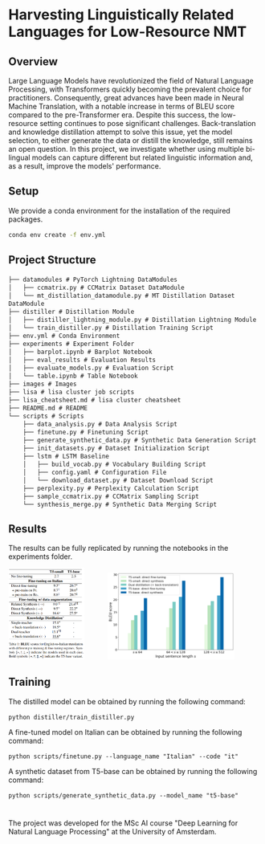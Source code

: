 # Harvesting Linguistically Related Languages for Low-Resource NMT

## Overview
Large Language Models have revolutionized the field of Natural Language Processing, with Transformers quickly becoming the prevalent choice for practitioners. Consequently, great advances have been made in Neural Machine Translation, with a notable increase in terms of BLEU score compared to the pre-Transformer era. Despite this success, the low-resource setting continues to pose significant challenges. Back-translation and knowledge distillation attempt to solve this issue, yet the model selection, to either generate the data or distill the knowledge, still remains an open question. In this project, we investigate whether using multiple bi-lingual models can capture different but related linguistic information and, as a result, improve the models' performance.

## Setup
We provide a conda environment for the installation of the required packages.
```bash
conda env create -f env.yml
```

## Project Structure
```
├── datamodules # PyTorch Lightning DataModules
│   ├── ccmatrix.py # CCMatrix Dataset DataModule
│   └── mt_distillation_datamodule.py # MT Distillation Dataset DataModule
├── distiller # Distillation Module
│   ├── distiller_lightning_module.py # Distillation Lightning Module
│   └── train_distiller.py # Distillation Training Script
├── env.yml # Conda Environment
├── experiments # Experiment Folder
│   ├── barplot.ipynb # Barplot Notebook
│   ├── eval_results # Evaluation Results
│   ├── evaluate_models.py # Evaluation Script
│   └── table.ipynb # Table Notebook
├── images # Images
├── lisa # lisa cluster job scripts
├── lisa_cheatsheet.md # lisa cluster cheatsheet
├── README.md # README
└── scripts # Scripts
    ├── data_analysis.py # Data Analysis Script
    ├── finetune.py # Finetuning Script
    ├── generate_synthetic_data.py # Synthetic Data Generation Script
    ├── init_datasets.py # Dataset Initialization Script
    ├── lstm # LSTM Baseline
    │   ├── build_vocab.py # Vocabulary Building Script
    │   ├── config.yaml # Configuration File
    │   └── download_dataset.py # Dataset Download Script
    ├── perplexity.py # Perplexity Calculation Script
    ├── sample_ccmatrix.py # CCMatrix Sampling Script
    └── synthesis_merge.py # Synthetic Data Merging Script
```

## Results
The results can be fully replicated by running the notebooks in the experiments folder.

<img src="https://github.com/j0hngou/LRNMT/blob/master/images/results.png" width="30%" height="50%">&nbsp;&nbsp;&nbsp;&nbsp;&nbsp;&nbsp;&nbsp;&nbsp;&nbsp;&nbsp;&nbsp;&nbsp;<img src="https://github.com/j0hngou/LRNMT/blob/master/images/barplot.png" width="50%" height="50%">

## Training
The distilled model can be obtained by running the following command:
```
python distiller/train_distiller.py
```

A fine-tuned model on Italian can be obtained by running the following command:
```
python scripts/finetune.py --language_name "Italian" --code "it"
```
A synthetic dataset from T5-base can be obtained by running the following command:
```
python scripts/generate_synthetic_data.py --model_name "t5-base"
```

#
The project was developed for the MSc AI course "Deep Learning for Natural Language Processing" at the University of Amsterdam.
